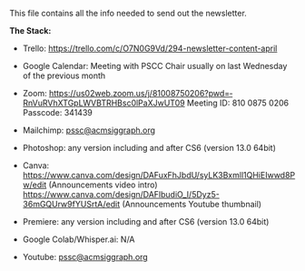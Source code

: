 This file contains all the info needed to send out the newsletter.

**The Stack:**
- Trello: https://trello.com/c/O7N0G9Vd/294-newsletter-content-april
- Google Calendar: Meeting with PSCC Chair usually on last Wednesday of the previous month
  
- Zoom: https://us02web.zoom.us/j/­81008750206?pwd=­RnVuRVhXTGpLWVBTRHBsc0lPaXJwUT­09
        Meeting ID: 810 0875 0206
        Passcode: 341439 

- Mailchimp: pssc@acmsiggraph.org <get password from Jenny Dana> 

- Photoshop: any version including and after CS6 (version 13.0 64bit)
- Canva: https://www.canva.com/design/DAFuxFhJbdU/syLK3Bxmll1QHiEIwwd8Pw/edit (Announcements video intro)
         https://www.canva.com/design/DAFlbudiO_I/5Dyz5-36mGQUrw9fYUSrtA/edit (Announcements Youtube thumbnail)
- Premiere: any version including and after CS6 (version 13.0 64bit)
- Google Colab/Whisper.ai: N/A
- Youtube: pssc@acmsiggraph.org <get password from Jenny Dana>
